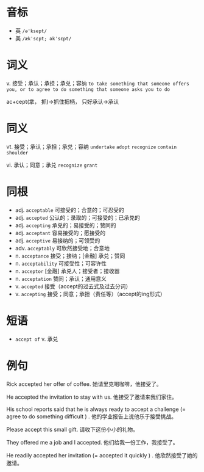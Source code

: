 # 音标

- 英 `/ə'ksept/`
- 美 `/ækˈsɛpt; əkˈsɛpt/`

# 词义

v. 接受；承认；承担；承兑；容纳
`to take something that someone offers you, or to agree to do something that someone asks you to do`



ac+cept(拿， 抓)→抓住把柄， 只好承认→承认

# 同义

vt. 接受；承认；承担；承兑；容纳
`undertake` `adopt` `recognize` `contain` `shoulder`

vi. 承认；同意；承兑
`recognize` `grant`

# 同根

- adj. `acceptable` 可接受的；合意的；可忍受的
- adj. `accepted` 公认的；录取的；可接受的；已承兑的
- adj. `accepting` 承兑的；易接受的；赞同的
- adj. `acceptant` 容易接受的；愿接受的
- adj. `acceptive` 易接纳的；可领受的
- adv. `acceptably` 可欣然接受地；合意地
- n. `acceptance` 接受；接纳；[金融] 承兑；赞同
- n. `acceptability` 可接受性；可容许性
- n. `acceptor` [金融] 承兑人；接受者；接收器
- n. `acceptation` 赞同；承认；通用意义
- v. `accepted` 接受（accept的过去式及过去分词）
- v. `accepting` 接受；同意；承担（责任等）（accept的ing形式）

# 短语

- `accept of` v. 承兑

# 例句

Rick accepted her offer of coffee.
她请里克喝咖啡，他接受了。

He accepted the invitation to stay with us.
他接受了邀请来我们家住。

His school reports said that he is always ready to accept a challenge (=  agree to do something difficult  ) .
他的学业报告上说他乐于接受挑战。

Please accept this small gift.
请收下这份小小的礼物。

They offered me a job and I accepted.
他们给我一份工作，我接受了。

He readily accepted her invitation (=  accepted it quickly  ) .
他欣然接受了她的邀请。


